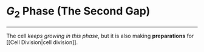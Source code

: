 # $G_2$ Phase (The Second Gap)
---
The cell *keeps growing in this phase*, but it is also making **preparations** for [[Cell Division|cell division]].

